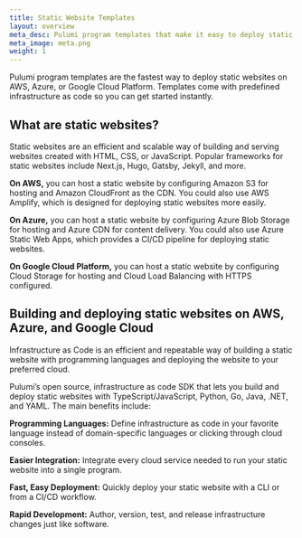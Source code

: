 ```yaml
---
title: Static Website Templates
layout: overview
meta_desc: Pulumi program templates that make it easy to deploy static websites on AWS, Azure, or Google Cloud Platform.
meta_image: meta.png
weight: 1
---
```


Pulumi program templates are the fastest way to deploy static websites on AWS, Azure, or Google Cloud Platform. Templates come with predefined infrastructure as code so you can get started instantly.

## What are static websites?

Static websites are an efficient and scalable way of building and serving websites created with HTML, CSS, or JavaScript. Popular frameworks for static websites include Next.js, Hugo, Gatsby, Jekyll, and more.

**On AWS,** you can host a static website by configuring Amazon S3 for hosting and Amazon CloudFront as the CDN. You could also use AWS Amplify, which is designed for deploying static websites more easily.

**On Azure,** you can host a static website by configuring Azure Blob Storage for hosting and Azure CDN for content delivery. You could also use Azure Static Web Apps, which provides a CI/CD pipeline for deploying static websites.

**On Google Cloud Platform,** you can host a static website by configuring Cloud Storage for hosting and Cloud Load Balancing with HTTPS configured.

## Building and deploying static websites on AWS, Azure, and Google Cloud

Infrastructure as Code is an efficient and repeatable way of building a static website with programming languages and deploying the website to your preferred cloud.

Pulumi’s open source, infrastructure as code SDK that lets you build and deploy static websites with TypeScript/JavaScript, Python, Go, Java, .NET, and YAML. The main benefits include:

**Programming Languages:** Define infrastructure as code in your favorite language instead of domain-specific languages or clicking through cloud consoles.

**Easier Integration:** Integrate every cloud service needed to run your static website into a single program.

**Fast, Easy Deployment:** Quickly deploy your static website with a CLI or from a CI/CD workflow.

**Rapid Development:** Author, version, test, and release infrastructure changes just like software.
